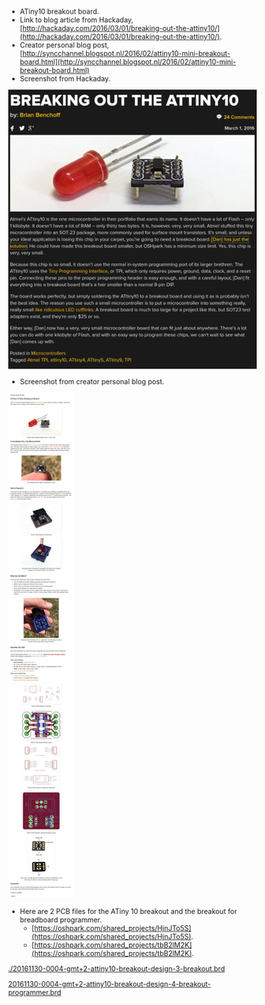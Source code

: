 * ATiny10 breakout board.
* Link to blog article from Hackaday, [http://hackaday.com/2016/03/01/breaking-out-the-attiny10/](http://hackaday.com/2016/03/01/breaking-out-the-attiny10/).
* Creator personal blog post, [http://syncchannel.blogspot.nl/2016/02/attiny10-mini-breakout-board.html](http://syncchannel.blogspot.nl/2016/02/attiny10-mini-breakout-board.html)
* Screenshot from Hackaday.

![./20161130-0004-gmt+2-attiny10-breakout-design-1.png](./20161130-0004-gmt+2-attiny10-breakout-design-1.png)

* Screenshot from creator personal blog post.

![./20161130-0004-gmt+2-attiny10-breakout-design-2.png](./20161130-0004-gmt+2-attiny10-breakout-design-2.png)

* Here are 2 PCB files for the ATiny 10 breakout and the breakout for breadboard programmer.
    * [https://oshpark.com/shared_projects/HjnJTo5S](https://oshpark.com/shared_projects/HjnJTo5S).
    * [https://oshpark.com/shared_projects/tbB2lM2K](https://oshpark.com/shared_projects/tbB2lM2K).

[./20161130-0004-gmt+2-attiny10-breakout-design-3-breakout.brd](./20161130-0004-gmt+2-attiny10-breakout-design-3-breakout.brd)

[20161130-0004-gmt+2-attiny10-breakout-design-4-breakout-programmer.brd](20161130-0004-gmt+2-attiny10-breakout-design-4-breakout-programmer.brd)